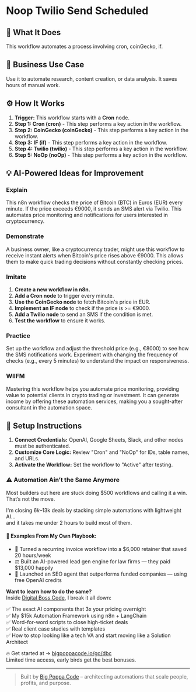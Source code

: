 # Noop Twilio Send Scheduled

## 🚀 What It Does
This workflow automates a process involving cron, coinGecko, if.

## 💼 Business Use Case
Use it to automate research, content creation, or data analysis. It saves hours of manual work.

## ⚙️ How It Works
1.  **Trigger:** This workflow starts with a **Cron** node.
2. **Step 1: Cron (cron)** - This step performs a key action in the workflow.
3. **Step 2: CoinGecko (coinGecko)** - This step performs a key action in the workflow.
4. **Step 3: IF (if)** - This step performs a key action in the workflow.
5. **Step 4: Twilio (twilio)** - This step performs a key action in the workflow.
6. **Step 5: NoOp (noOp)** - This step performs a key action in the workflow.

## 💡 AI-Powered Ideas for Improvement
### Explain
This n8n workflow checks the price of Bitcoin (BTC) in Euros (EUR) every minute. If the price exceeds €9000, it sends an SMS alert via Twilio. This automates price monitoring and notifications for users interested in cryptocurrency.

### Demonstrate
A business owner, like a cryptocurrency trader, might use this workflow to receive instant alerts when Bitcoin's price rises above €9000. This allows them to make quick trading decisions without constantly checking prices.

### Imitate
1. **Create a new workflow in n8n.**
2. **Add a Cron node** to trigger every minute.
3. **Use the CoinGecko node** to fetch Bitcoin's price in EUR.
4. **Implement an IF node** to check if the price is >= €9000.
5. **Add a Twilio node** to send an SMS if the condition is met.
6. **Test the workflow** to ensure it works.

### Practice
Set up the workflow and adjust the threshold price (e.g., €8000) to see how the SMS notifications work. Experiment with changing the frequency of checks (e.g., every 5 minutes) to understand the impact on responsiveness.

### WIIFM
Mastering this workflow helps you automate price monitoring, providing value to potential clients in crypto trading or investment. It can generate income by offering these automation services, making you a sought-after consultant in the automation space.

## 🔧 Setup Instructions
1. **Connect Credentials:** OpenAI, Google Sheets, Slack, and other nodes must be authenticated.
2. **Customize Core Logic:** Review "Cron" and "NoOp" for IDs, table names, and URLs.
3. **Activate the Workflow:** Set the workflow to "Active" after testing.

### ⚠️ Automation Ain’t the Same Anymore

Most builders out here are stuck doing $500 workflows and calling it a win.  
That’s not the move.  

I'm closing $6k–$13k deals by stacking simple automations with lightweight AI...  
and it takes me under 2 hours to build most of them.

#### 🧠 Examples From My Own Playbook:
- 🔁 Turned a recurring invoice workflow into a $6,000 retainer that saved 20 hours/week  
- ⚖️ Built an AI-powered lead gen engine for law firms — they paid $13,000 happily  
- 🚀 Launched an SEO agent that outperforms funded companies — using free OpenAI credits  

**Want to learn how to do the same?**  
Inside [Digital Boss Code](https://bigpoppacode.io/go/dbc), I break it all down:

✅ The exact AI components that 3x your pricing overnight  
✅ My $15k Automation Framework using n8n + LangChain  
✅ Word-for-word scripts to close high-ticket deals  
✅ Real client case studies with templates  
✅ How to stop looking like a tech VA and start moving like a Solution Architect  

🔥 Get started at → [bigpoppacode.io/go/dbc](https://bigpoppacode.io/go/dbc)  
Limited time access, early birds get the best bonuses.

---
> Built by [Big Poppa Code](https://bigpoppacode.io) – architecting automations that scale people, profits, and purpose.
